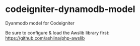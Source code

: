 codeigniter-dynamodb-model
==========================

Dyanmodb model for Codeigniter

Be sure to configure & load the Awslib library first:
https://github.com/ashiina/php-awslib


